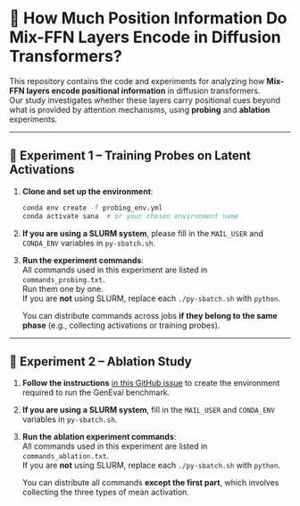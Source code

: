 # 🧭 How Much Position Information Do Mix-FFN Layers Encode in Diffusion Transformers?

This repository contains the code and experiments for analyzing how **Mix-FFN layers encode positional information** in diffusion transformers.  
Our study investigates whether these layers carry positional cues beyond what is provided by attention mechanisms, using **probing** and **ablation** experiments.

---

## 🧪 Experiment 1 – Training Probes on Latent Activations

1. **Clone and set up the environment**:

    ```bash
    conda env create -f probing_env.yml
    conda activate sana  # or your chosen environment name
    ```

2. **If you are using a SLURM system**, please fill in the `MAIL_USER` and `CONDA_ENV` variables in `py-sbatch.sh`.

3. **Run the experiment commands**:  
   All commands used in this experiment are listed in `commands_probing.txt`.  
   Run them one by one.  
   If you are **not** using SLURM, replace each `./py-sbatch.sh` with `python`.

   You can distribute commands across jobs **if they belong to the same phase** (e.g., collecting activations or training probes).

---

## 🧪 Experiment 2 – Ablation Study

1. **Follow the instructions** [in this GitHub issue](https://github.com/djghosh13/geneval/issues/12) to create the environment required to run the GenEval benchmark.

2. **If you are using a SLURM system**, fill in the `MAIL_USER` and `CONDA_ENV` variables in `py-sbatch.sh`.

3. **Run the ablation experiment commands**:  
   All commands used in this experiment are listed in `commands_ablation.txt`.  
   If you are **not** using SLURM, replace each `./py-sbatch.sh` with `python`.

   You can distribute all commands **except the first part**, which involves collecting the three types of mean activation.

